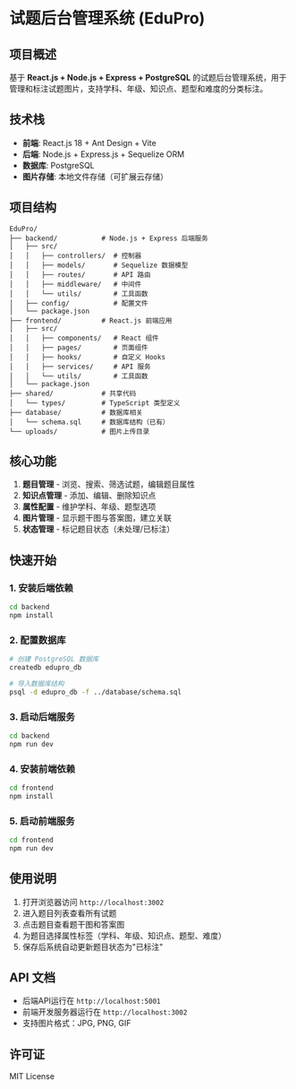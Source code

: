# 试题后台管理系统 (EduPro)

## 项目概述

基于 **React.js + Node.js + Express + PostgreSQL** 的试题后台管理系统，用于管理和标注试题图片，支持学科、年级、知识点、题型和难度的分类标注。

## 技术栈

- **前端**: React.js 18 + Ant Design + Vite
- **后端**: Node.js + Express.js + Sequelize ORM
- **数据库**: PostgreSQL
- **图片存储**: 本地文件存储（可扩展云存储）

## 项目结构

```
EduPro/
├── backend/           # Node.js + Express 后端服务
│   ├── src/
│   │   ├── controllers/  # 控制器
│   │   ├── models/       # Sequelize 数据模型
│   │   ├── routes/       # API 路由
│   │   ├── middleware/   # 中间件
│   │   └── utils/        # 工具函数
│   ├── config/           # 配置文件
│   └── package.json
├── frontend/          # React.js 前端应用
│   ├── src/
│   │   ├── components/   # React 组件
│   │   ├── pages/        # 页面组件
│   │   ├── hooks/        # 自定义 Hooks
│   │   ├── services/     # API 服务
│   │   └── utils/        # 工具函数
│   └── package.json
├── shared/            # 共享代码
│   └── types/         # TypeScript 类型定义
├── database/          # 数据库相关
│   └── schema.sql     # 数据库结构（已有）
└── uploads/           # 图片上传目录
```

## 核心功能

1. **题目管理** - 浏览、搜索、筛选试题，编辑题目属性
2. **知识点管理** - 添加、编辑、删除知识点
3. **属性配置** - 维护学科、年级、题型选项
4. **图片管理** - 显示题干图与答案图，建立关联
5. **状态管理** - 标记题目状态（未处理/已标注）

## 快速开始

### 1. 安装后端依赖

```bash
cd backend
npm install
```

### 2. 配置数据库

```bash
# 创建 PostgreSQL 数据库
createdb edupro_db

# 导入数据库结构
psql -d edupro_db -f ../database/schema.sql
```

### 3. 启动后端服务

```bash
cd backend
npm run dev
```

### 4. 安装前端依赖

```bash
cd frontend
npm install
```

### 5. 启动前端服务

```bash
cd frontend
npm run dev
```

## 使用说明

1. 打开浏览器访问 `http://localhost:3002`
2. 进入题目列表查看所有试题
3. 点击题目查看题干图和答案图
4. 为题目选择属性标签（学科、年级、知识点、题型、难度）
5. 保存后系统自动更新题目状态为"已标注"

## API 文档

- 后端API运行在 `http://localhost:5001`
- 前端开发服务器运行在 `http://localhost:3002`
- 支持图片格式：JPG, PNG, GIF

## 许可证

MIT License